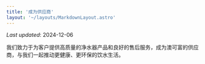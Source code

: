 ```yaml
---
title: '成为供应商'
layout: '~/layouts/MarkdownLayout.astro'
---
```


_Last updated_: 2024-12-06

我们致力于为客户提供高质量的净水器产品和良好的售后服务，成为澳可富的供应商，与我们一起推动更健康、更环保的饮水生活。

